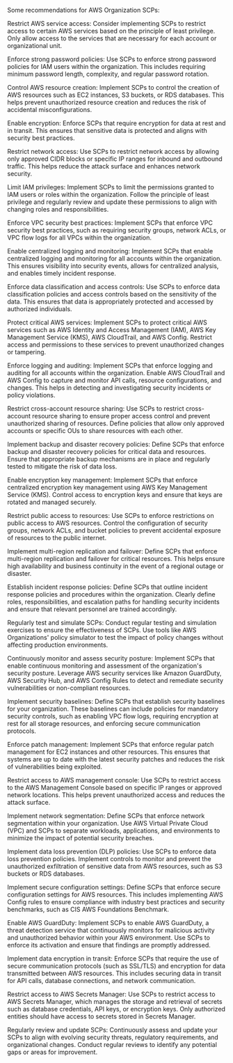 Some recommendations for AWS Organization SCPs:

Restrict AWS service access: Consider implementing SCPs to restrict access to certain AWS services based on the principle of least privilege. Only allow access to the services that are necessary for each account or organizational unit.

Enforce strong password policies: Use SCPs to enforce strong password policies for IAM users within the organization. This includes requiring minimum password length, complexity, and regular password rotation.

Control AWS resource creation: Implement SCPs to control the creation of AWS resources such as EC2 instances, S3 buckets, or RDS databases. This helps prevent unauthorized resource creation and reduces the risk of accidental misconfigurations.

Enable encryption: Enforce SCPs that require encryption for data at rest and in transit. This ensures that sensitive data is protected and aligns with security best practices.

Restrict network access: Use SCPs to restrict network access by allowing only approved CIDR blocks or specific IP ranges for inbound and outbound traffic. This helps reduce the attack surface and enhances network security.

Limit IAM privileges: Implement SCPs to limit the permissions granted to IAM users or roles within the organization. Follow the principle of least privilege and regularly review and update these permissions to align with changing roles and responsibilities.

Enforce VPC security best practices: Implement SCPs that enforce VPC security best practices, such as requiring security groups, network ACLs, or VPC flow logs for all VPCs within the organization.

Enable centralized logging and monitoring: Implement SCPs that enable centralized logging and monitoring for all accounts within the organization. This ensures visibility into security events, allows for centralized analysis, and enables timely incident response.

Enforce data classification and access controls: Use SCPs to enforce data classification policies and access controls based on the sensitivity of the data. This ensures that data is appropriately protected and accessed by authorized individuals.

Protect critical AWS services: Implement SCPs to protect critical AWS services such as AWS Identity and Access Management (IAM), AWS Key Management Service (KMS), AWS CloudTrail, and AWS Config. Restrict access and permissions to these services to prevent unauthorized changes or tampering.

Enforce logging and auditing: Implement SCPs that enforce logging and auditing for all accounts within the organization. Enable AWS CloudTrail and AWS Config to capture and monitor API calls, resource configurations, and changes. This helps in detecting and investigating security incidents or policy violations.

Restrict cross-account resource sharing: Use SCPs to restrict cross-account resource sharing to ensure proper access control and prevent unauthorized sharing of resources. Define policies that allow only approved accounts or specific OUs to share resources with each other.

Implement backup and disaster recovery policies: Define SCPs that enforce backup and disaster recovery policies for critical data and resources. Ensure that appropriate backup mechanisms are in place and regularly tested to mitigate the risk of data loss.

Enable encryption key management: Implement SCPs that enforce centralized encryption key management using AWS Key Management Service (KMS). Control access to encryption keys and ensure that keys are rotated and managed securely.

Restrict public access to resources: Use SCPs to enforce restrictions on public access to AWS resources. Control the configuration of security groups, network ACLs, and bucket policies to prevent accidental exposure of resources to the public internet.

Implement multi-region replication and failover: Define SCPs that enforce multi-region replication and failover for critical resources. This helps ensure high availability and business continuity in the event of a regional outage or disaster.

Establish incident response policies: Define SCPs that outline incident response policies and procedures within the organization. Clearly define roles, responsibilities, and escalation paths for handling security incidents and ensure that relevant personnel are trained accordingly.

Regularly test and simulate SCPs: Conduct regular testing and simulation exercises to ensure the effectiveness of SCPs. Use tools like AWS Organizations' policy simulator to test the impact of policy changes without affecting production environments.

Continuously monitor and assess security posture: Implement SCPs that enable continuous monitoring and assessment of the organization's security posture. Leverage AWS security services like Amazon GuardDuty, AWS Security Hub, and AWS Config Rules to detect and remediate security vulnerabilities or non-compliant resources.

Implement security baselines: Define SCPs that establish security baselines for your organization. These baselines can include policies for mandatory security controls, such as enabling VPC flow logs, requiring encryption at rest for all storage resources, and enforcing secure communication protocols.

Enforce patch management: Implement SCPs that enforce regular patch management for EC2 instances and other resources. This ensures that systems are up to date with the latest security patches and reduces the risk of vulnerabilities being exploited.

Restrict access to AWS management console: Use SCPs to restrict access to the AWS Management Console based on specific IP ranges or approved network locations. This helps prevent unauthorized access and reduces the attack surface.

Implement network segmentation: Define SCPs that enforce network segmentation within your organization. Use AWS Virtual Private Cloud (VPC) and SCPs to separate workloads, applications, and environments to minimize the impact of potential security breaches.

Implement data loss prevention (DLP) policies: Use SCPs to enforce data loss prevention policies. Implement controls to monitor and prevent the unauthorized exfiltration of sensitive data from AWS resources, such as S3 buckets or RDS databases.

Implement secure configuration settings: Define SCPs that enforce secure configuration settings for AWS resources. This includes implementing AWS Config rules to ensure compliance with industry best practices and security benchmarks, such as CIS AWS Foundations Benchmark.

Enable AWS GuardDuty: Implement SCPs to enable AWS GuardDuty, a threat detection service that continuously monitors for malicious activity and unauthorized behavior within your AWS environment. Use SCPs to enforce its activation and ensure that findings are promptly addressed.

Implement data encryption in transit: Enforce SCPs that require the use of secure communication protocols (such as SSL/TLS) and encryption for data transmitted between AWS resources. This includes securing data in transit for API calls, database connections, and network communication.

Restrict access to AWS Secrets Manager: Use SCPs to restrict access to AWS Secrets Manager, which manages the storage and retrieval of secrets such as database credentials, API keys, or encryption keys. Only authorized entities should have access to secrets stored in Secrets Manager.

Regularly review and update SCPs: Continuously assess and update your SCPs to align with evolving security threats, regulatory requirements, and organizational changes. Conduct regular reviews to identify any potential gaps or areas for improvement.
